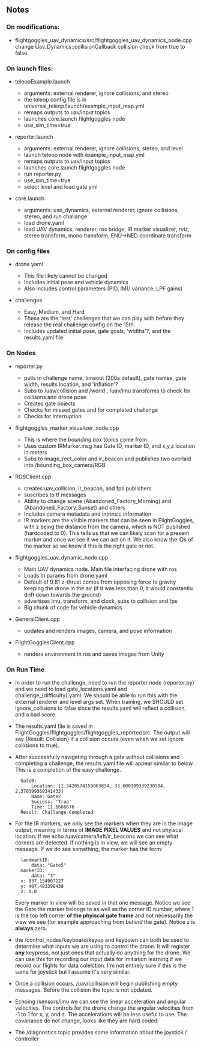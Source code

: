 ## Notes

### On modifications:
- flightgoggles_uav_dynamics/src/flightgoggles_uav_dynamics_node.cpp change Uav_Dynamics::collisionCallback collision check from true to false.


### On launch files:
- teleopExample.launch
    - arguments: external renderer, ignore collisions, and stereo
    - the teleop config file is in universal_teleop/launch/example_input_map.yml
    - remaps outputs to uav/input topics
    - launches core.launch flightgoggles node
    - use_sim_time=true

- reporter.launch
    - arguments: external renderer, ignore collisions, stereo, and level
    - launch teleop node with example_input_map.yml
    - remaps outputs to uav/input topics
    - launches core.launch flightgoggles node
    - run reporter.py
    - use_sim_time=true
    - select level and load gate yml

- core.launch
    - arguments: use_dynamics, external renderer, ignore collisions, stereo, and run challange
    - load drone.yaml
    - load UAV dynamics, renderer, ros bridge, IR marker visualizer, rviz, stereo transform, mono transform, ENU->NED coordinate transform
    

### On config files
- drone.yaml
    - This file likely cannot be changed
    - Includes initial pose and vehicle dynamics
    - Also includes control parameters (PID, IMU variance, LPF gains)

- challenges
    - Easy, Medium, and Hard
    - These are the 'test' challenges that we can play with before they release the real challenge config on the 15th.
    - Includes updated initial pose, gate goals, 'widths'?, and the results.yaml file

### On Nodes
- reporter.py
    - pulls in challenge name, timeout (200s default), gate names, gate width, results location, and 'inflation'?
    - Subs to /uav/collision and /world , /uav/imu transforms to check for collisons and drone pose
    - Creates gate objects
    - Checks for missed gates and for completed challenge
    - Checks for interruption

- flightgoggles_marker_visualizer_node.cpp
    - This is where the *bounding box* topics come from
    - Uses custom IRMarker.msg has Gate ID, marker ID, and x,y,z location in meters
    - Subs to image_rect_color and ir_beacon and publishes two overlaid into /bounding_box_camera/RGB

- ROSClient.cpp
    - creates uav_collision, ir_beacon, and fps publishers
    - suscribes to tf messages
    - Ability to change scene (Abandoned_Factory_Morning) and (Abandoned_Factory_Sunset) and others
    - Includes camera metadata and intrinsic information
    - IR markers are the visible markers that can be seen in FlightGoggles, with z being the distance from the camera, which is NOT published (hardcoded to 0). This tells us that we can likely scan for a present marker and once we see it we can act on it. We also know the IDs of the marker so we know if this is the right gate or not.

- flightgoggles_uav_dynamic_node.cpp
    - Main UAV dynamics node. Main file interfacing drone with ros
    - Loads in params from drone.yaml
    - Default of 9.81 z-thrust comes from opposing force to gravity keeping the drone in the air (if it was less than 0, it would constantlu drift down towards the ground)
    - advertises imu, transform, and clock, subs to collision and fps
    - Big chunk of code for vehicle dynamics

- GeneralClient.cpp
    - updates and renders images, camera, and pose information

- FlightGogglesClient.cpp
    - renders environment in ros and saves images from Unity

### On Run Time
- In order to run the challenge, need to run the reporter node (reporter.py) and we need to load gate_locations.yaml and challenge_{difficulty}.yaml. We should be able to run this with the external renderer and level args set. When training, we SHOULD set ignore_collisions to false since the results.yaml will reflect a collision, and a bad score.

- The results.yaml file is saved in FlightGoggles/flightgoggles/flightgoggles_reporter/src. The output will say {Result: Collision} if a collision occurs (even when we set ignore collisions to true).

- After successfully navigating through a gate without collisions and completing a challenge, the results.yaml file will appear similar to below. This is a completion of the easy challenge.

        Gate0:
            Location: [1.3420574159063834, 33.600399339230584, 2.370399369341433]
            Name: Gate2
            Success: 'True'
            Time: 11.6666676
        Result: Challenge Completed

- For the IR markers, we only see the markers when they are in the image output, meaning in terms of **IMAGE PIXEL VALUES** and not phyiscal location. If we echo /uav/camera/left/ir_beacons we can see what corners are detected. If nothing is in view, we will see an empty message. If we do see something, the marker has the form:

        landmarkID: 
            data: "Gate5"
        markerID: 
            data: "3"
        x: 837.154907227
        y: 407.483398438
        z: 0.0

    Every marker in view will be saved in that one message. Notice we see the Gate the marker belongs to as well as the corner ID number, where 1 is the top left corner **of the phyiscal gate frame** and not necessarily the view we see (for example approaching from *behind* the gate). Notice z is **always** zero.

- the /control_nodes/keyboard/keyup and keydown can both be used to determine what inputs we are using to control the drone. It will register **any** keypress, not just ones that actually do anything for the drone. We can use this for recording our input data for imitiation learning if we record our flights for data colelction. I'm not entirely sure if this is the same for joystick but I assume it's very similar.

- Once a collision occurs, /uav/collision will begin publishing empty messages. Before the collision the topic is not updated.

- Echoing /sensors/imu we can see the linear acceleration and angular velocities. The controls for the drone change the angular velocities from -1 to 1 for x, y, and z. The accelerations will be less useful to use. The covariance do not change, looks like they are hard coded.

- The /diagnostics topic provides some information about the joystick / controller

